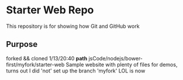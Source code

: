 # Starter Web Repo

This repository is for showing how Git and GitHub work

## Purpose
forked && cloned 1/13/20:40
__path__ jsCode/nodejs/bower-first/myfork/starter-web
Sample website with plenty of files for demos, turns out I did 'not'
set up the branch 'myfork' LOL is now
